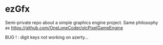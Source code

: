 # ezGfx
Semi-private repo about a simple graphics engine project.
Same philosophy as https://github.com/OneLoneCoder/olcPixelGameEngine


BUG ! : digit keys not working on azerty...
